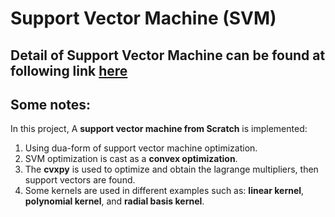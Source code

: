 # Support Vector Machine (SVM)
## Detail of Support Vector Machine can be found at following link [here](https://github.com/MossyFighting/SVM/blob/master/report.pdf)

## Some notes:
In this project, A **support vector machine from Scratch** is implemented:
  1. Using dua-form of support vector machine optimization.
  2. SVM optimization is cast as a **convex optimization**.
  3. The **cvxpy** is used to optimize and obtain the lagrange multipliers, then support vectors are found.
  4. Some kernels are used in different examples such as: **linear kernel**, **polynomial kernel**, and **radial basis kernel**.

